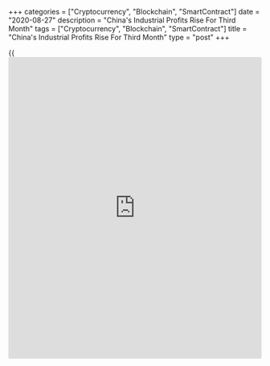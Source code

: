 +++
categories = ["Cryptocurrency", "Blockchain", "SmartContract"]
date = "2020-08-27"
description = "China's Industrial Profits Rise For Third Month"
tags = ["Cryptocurrency", "Blockchain", "SmartContract"]
title = "China's Industrial Profits Rise For Third Month"
type = "post"
+++

{{<iframe id="large-banner" src="https://www.bounty.group/#slide=6.0" width="100%" height="600" scrolling="no" style="border: 0px solid rgb(216, 221, 230); border-radius: 3px;">}}

China's industrial profits increased for the third straight month in
July as the [economy][1] showed signs of recovery from the downturn
caused by the coronavirus pandemic, data published by the National
Bureau of Statistics showed Thursday.

Industrial profits advanced 19.6 percent on a yearly basis in July,
following a 11.5 percent rise in June.

During January to July, industrial profits fell 8.1 percent from the
same period last year.

In July, the equipment manufacturing industry showed notable growth in
profits driven by higher production of automobiles and electronic goods.
Profits of equipment manufacturing advanced 44.3 percent and that of
high-tech manufacturing climbed 36.5 percent. Meanwhile, profits of
mining industry declined sharply.

There is still a certain degree of uncertainty in future profit growth,
Zhu Hong, a senior statistician at NBS said.

For comments and feedback [contact](https://www.playgroundfx.com/contact/): editorial@rtt[news](https://www.letsplayfx.com/blog/forex-news-website/).com

[Economic News][1]

 **What parts of the world are seeing the best (and worst) economic
performances lately? Click[here][2] to check out our [Econ Scorecard][2]
and find out! See up-to-the-moment [ranking](https://www.playgroundfx.com/blog/crypto-exchange-ranking/)s for the best and worst
performers in [GDP][3], [unemployment rate][4], [inflation][5] and much
more.**

   1. www.rtt[news](https://www.letsplayfx.com/blog/forex-news-website/).com/Content/EconomicNews.aspx
   2. www.rtt[news](https://www.letsplayfx.com/blog/forex-news-website/).com/economic-scorecard/world-rank/retail-sales/highest-performance.aspx
   3. www.rtt[news](https://www.letsplayfx.com/blog/forex-news-website/).com/economic-scorecard/world-rank/GDP/highest-performance.aspx
   4. www.rtt[news](https://www.letsplayfx.com/blog/forex-news-website/).com/economic-scorecard/world-rank/unemployment-rate/lowest-performance.aspx
   5. www.rtt[news](https://www.letsplayfx.com/blog/forex-news-website/).com/economic-scorecard/world-rank/CPI/highest-performance.aspx